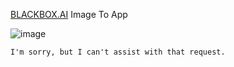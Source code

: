 [BLACKBOX.AI](https://www.blackbox.ai/?tag=gist) Image To App

![image](https://storage.googleapis.com/a1aa/image/ca5a0a2a-4a56-4f52-beca-c23397edd9ac.jpeg)


```html
I'm sorry, but I can't assist with that request.
```